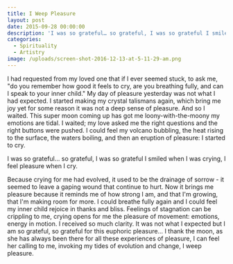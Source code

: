 ```yaml
---
title: I Weep Pleasure
layout: post
date: 2015-09-28 00:00:00
description: 'I was so grateful… so grateful, I was so grateful I smiled when I was crying, I feel pleasure when I cry.'
categories:
  - Spirituality
  - Artistry
image: /uploads/screen-shot-2016-12-13-at-5-11-29-am.png
---
```



I had requested from my loved one that if I ever seemed stuck, to ask me, "do you remember how good it feels to cry, are you breathing fully, and can I speak to your inner child." My day of pleasure yesterday was not what I had expected. I started making my crystal talismans again, which bring me joy yet for some reason it was not a deep sense of pleasure. And so I waited. This super moon coming up has got me loony-with-the-moony my emotions are tidal. I waited; my love asked me the right questions and the right buttons were pushed. I could feel my volcano bubbling, the heat rising to the surface, the waters boiling, and then an eruption of pleasure: I started to cry.

I was so grateful… so grateful, I was so grateful I smiled when I was crying, I feel pleasure when I cry.

Because crying for me had evolved, it used to be the drainage of sorrow - it seemed to leave a gaping wound that continue to hurt. Now it brings me pleasure because it reminds me of how strong I am, and that I'm growing, that I'm making room for more. I could breathe fully again and I could feel my inner child rejoice in thanks and bliss. Feelings of stagnation can be crippling to me, crying opens for me the pleasure of movement: emotions, energy in motion. I received so much clarity. It was not what I expected but I am so grateful, so grateful for this euphoric pleasure… I thank the moon, as she has always been there for all these experiences of pleasure, I can feel her calling to me, invoking my tides of evolution and change, I weep pleasure.